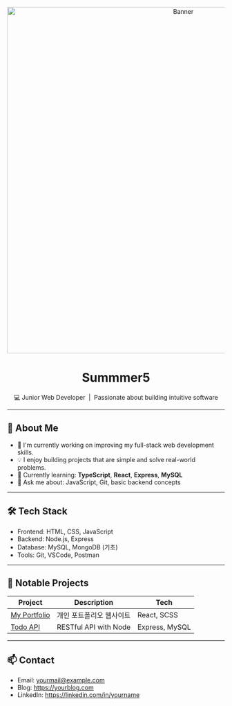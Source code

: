 <p align="center">
  <img src="https://github.com/사용자명/저장소명/blob/main/assets/banner.png?raw=true" width="800" alt="Banner"/>
</p>

<h1 align="center">Summmer5</h1>

<p align="center">
  💻 Junior Web Developer &nbsp;|&nbsp; Passionate about building intuitive software
</p>

---

## 🧩 About Me

- 🔭 I'm currently working on improving my full-stack web development skills.
- 💡 I enjoy building projects that are simple and solve real-world problems.
- 🌱 Currently learning: **TypeScript**, **React**, **Express**, **MySQL**
- 💬 Ask me about: JavaScript, Git, basic backend concepts

---

## 🛠️ Tech Stack

- Frontend: HTML, CSS, JavaScript
- Backend: Node.js, Express
- Database: MySQL, MongoDB (기초)
- Tools: Git, VSCode, Postman

---

## 📁 Notable Projects

| Project | Description | Tech |
|--------|-------------|------|
| [My Portfolio](https://github.com/사용자명/portfolio) | 개인 포트폴리오 웹사이트 | React, SCSS |
| [Todo API](https://github.com/사용자명/todo-api) | RESTful API with Node | Express, MySQL |

---

## 📫 Contact

- Email: yourmail@example.com
- Blog: https://yourblog.com
- LinkedIn: https://linkedin.com/in/yourname
